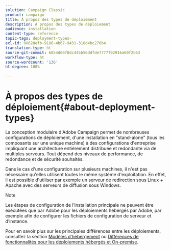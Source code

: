 ```yaml
---
solution: Campaign Classic
product: campaign
title: À propos des types de déploiement
description: À propos des types de déploiement
audience: installation
content-type: reference
topic-tags: deployment-types-
exl-id: 08628efb-9186-4b67-9431-310d4bc276b4
translation-type: ht
source-git-commit: 6854d06f8dc445b56ddfde7777f02916a60f2b63
workflow-type: ht
source-wordcount: '136'
ht-degree: 100%

---
```


# À propos des types de déploiement{#about-deployment-types}

La conception modulaire d&#39;Adobe Campaign permet de nombreuses configurations de déploiement, d&#39;une installation en &quot;stand-alone&quot; (tous les composants sur une unique machine) à des configurations d&#39;entreprise impliquant une architecture entièrement distribuée et redondante via de multiples serveurs. Tout dépend des niveaux de performance, de redondance et de sécurité souhaités.

Dans le cas d&#39;une configuration sur plusieurs machines, il n&#39;est pas nécessaire qu&#39;elles utilisent toutes le même système d&#39;exploitation. En effet, il est possible d&#39;utiliser par exemple un serveur de redirection sous Linux + Apache avec des serveurs de diffusion sous Windows.

>[!NOTE]
>
>Les étapes de configuration de l’installation principale ne peuvent être exécutées que par  Adobe pour les déploiements hébergés par Adobe, par exemple afin de configurer les fichiers de configuration de serveur et d’instance.
>
>Pour en savoir plus sur les principales différences entre les déploiements, consultez la section [Modèles d’hébergement](../../installation/using/hosting-models.md) ou [Différences de fonctionnalités pour les déploiements hébergés et On-premise](../../installation/using/capability-matrix.md).
